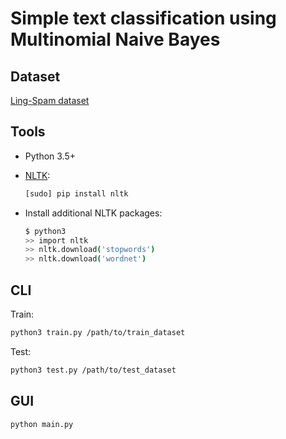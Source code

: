 # Simple text classification using Multinomial Naive Bayes

## Dataset

[Ling-Spam dataset](http://csmining.org/index.php/ling-spam-datasets.html)

## Tools

- Python 3.5+
- [NLTK](http://www.nltk.org/):

    ```sh
    [sudo] pip install nltk
    ```
- Install additional NLTK packages:

    ```sh
    $ python3
    >> import nltk
    >> nltk.download('stopwords')
    >> nltk.download('wordnet')
    ```

## CLI

Train:

```sh
python3 train.py /path/to/train_dataset
```

Test:

```sh
python3 test.py /path/to/test_dataset
```

## GUI

```sh
python main.py
```
